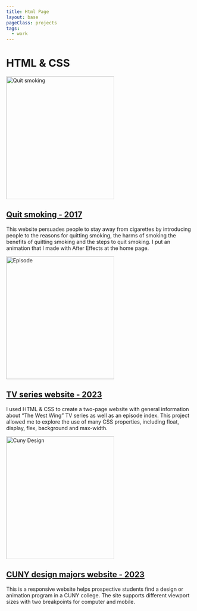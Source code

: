 ```yaml
---
title: Html Page
layout: base
pageClass: projects
tags:
  - work
--- 
```

<h1>HTML  &#38; CSS</h1>
<section class="HTML">
<div class="projects">
<a href="HTMLcss/quitSmoking/smoking/index.html">
<div class="project-card">
    <img src="/image/Quitsmoking.png" alt="Quit smoking" style="width:290px;height:330px;">
    <h2>Quit smoking - 2017</h2>
</div>
</a>
<p>This website persuades people to stay away from cigarettes by introducing people to the
reasons for quitting smoking, the harms of smoking the benefits of quitting smoking and
the steps to quit smoking. I put an animation that I made with After Effects at the home page.</p>
</div>
<div class="projects">
<a href="HTMLcss/episode/index.html">
<div class="project-card">
<img src="/image/episode.png" alt="Episode" style="width:290px;height:330px;">
<h2>TV series website - 2023</h2>
</div>
</a>
<p>I used HTML & CSS to create a two-page website with general information about
“The West Wing” TV series as well as an episode index. This project allowed me 
to explore the use of many CSS properties, including float, display, flex,
background and max-width.</p>
</div>
<div class="projects">
<a href="HTMLcss/cunyDesign/index.html">
<div class="project-card">
<img src="/image/cunyDesign.png" alt="Cuny Design" style="width:290px;height:330px;">
<h2>CUNY design majors website  - 2023</h2>
</div>
    </a>
    <p>This is a responsive website helps prospective students find a design or animation program
        in a CUNY college. The site supports different viewport sizes with two breakpoints for 
        computer and mobile.</p>
</div>
</section>

                  